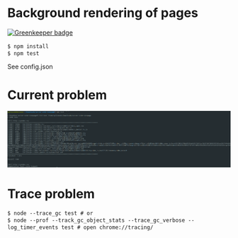 # Background rendering of pages 

[![Greenkeeper badge](https://badges.greenkeeper.io/splincode/recursive-phantomjs.svg)](https://greenkeeper.io/)

```
$ npm install
$ npm test
```

See config.json

# Current problem
![Problem](problem.png "Problem")


# Trace problem

```
$ node --trace_gc test # or
$ node --prof --track_gc_object_stats --trace_gc_verbose --log_timer_events test # open chrome://tracing/
```